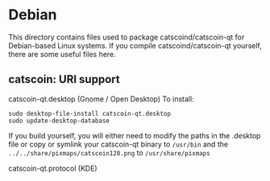 
Debian
====================
This directory contains files used to package catscoind/catscoin-qt
for Debian-based Linux systems. If you compile catscoind/catscoin-qt yourself, there are some useful files here.

## catscoin: URI support ##


catscoin-qt.desktop  (Gnome / Open Desktop)
To install:

	sudo desktop-file-install catscoin-qt.desktop
	sudo update-desktop-database

If you build yourself, you will either need to modify the paths in
the .desktop file or copy or symlink your catscoin-qt binary to `/usr/bin`
and the `../../share/pixmaps/catscoin128.png` to `/usr/share/pixmaps`

catscoin-qt.protocol (KDE)

